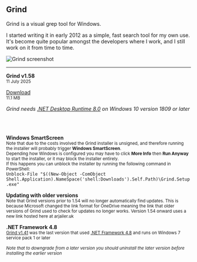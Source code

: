 ## Grind

Grind is a visual grep tool for Windows.

I started writing it in early 2012 as a simple, fast search tool for my own use. It's become quite popular amongst the developers where I work, and I still work on it from time to time.

![Grind screenshot](Grind1.png)

---

<strong>Grind v1.58</strong><br />
<sup>11 July 2025</sup>

[Download](https://github.com/Arjailer/arjailer.github.io/releases/download/Grind/Grind.Setup.exe)<br />
<sup>11.1 MB</sup>
<br />

_Grind needs [.NET Desktop Runtime 8.0](https://dotnet.microsoft.com/en-us/download/dotnet/8.0#runtime-desktop-8.0.2) on Windows 10 version 1809 or later_

<br /><br />

<strong>Windows SmartScreen</strong><br />
<sub>Note that due to the costs involved the Grind installer is unsigned, and therefore running the installer will probably trigger <strong>Windows SmartScreen</strong>.</sub><br />
<sub>Depending how Windows is configured you may have to click <strong>More Info</strong> then <strong>Run Anyway</strong> to start the installer, or it may block the installer entirely.</sub><br />
<sub>If this happens you can unblock the installer by running the following command in PowerShell:</sub><br />
<code>Unblock-File "$((New-Object -ComObject Shell.Application).NameSpace('shell:Downloads').Self.Path)\Grind.Setup.exe"</code>

<strong>Updating with older versions</strong><br />
<sub>Note that Grind versions prior to 1.54 will no longer automatically find updates. This is because Microsoft changed the link format for OneDrive meaning the link that older versions of Grind used to check for updates no longer works. Version 1.54 onward uses a new link hosted here at arjailer.uk</sub>

<strong>.NET Framework 4.8</strong><br />
<sub>[Grind v1.41](https://github.com/Arjailer/arjailer.github.io/releases/download/Grind-dotnet-4/Grind.Setup.v1.41.exe) was the last version that used [.NET Framework 4.8](https://dotnet.microsoft.com/download/dotnet-framework) and runs on Windows 7 service pack 1 or later</sub>

<sup>_Note that to downgrade from a later version you should uninstall the later version before installing the earlier version_</sup>
